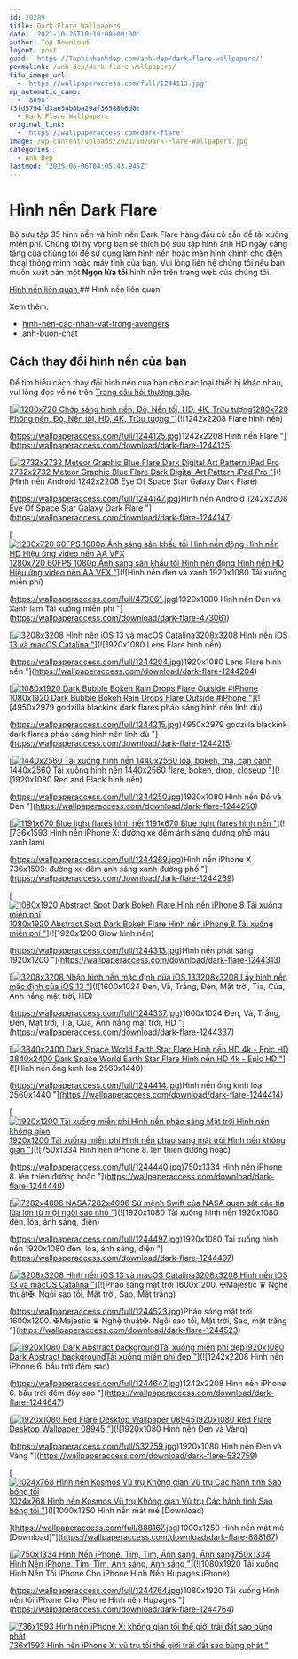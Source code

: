 ```yaml
---
id: 20289
title: Dark Flare Wallpapers
date: '2021-10-26T10:19:08+00:00'
author: Top Download
layout: post
guid: 'https://Tophinhanhdep.com/anh-dep/dark-flare-wallpapers/'
permalink: /anh-dep/dark-flare-wallpapers/
fifu_image_url:
  - 'https://wallpaperaccess.com/full/1244113.jpg'
wp_automatic_camp:
  - '8098'
f3fd5794fd3ae34b0ba29af36588b6d0:
  - Dark Flare Wallpapers
original_link:
  - 'https://wallpaperaccess.com/dark-flare'
image: /wp-content/uploads/2021/10/Dark-Flare-Wallpapers.jpg
categories:
  - Ảnh Đẹp
lastmod: '2025-06-06T04:05:43.945Z'
---
```

# Hình nền Dark Flare

Bộ sưu tập 35 hình nền và hình nền Dark Flare hàng đầu có sẵn để tải xuống miễn phí. Chúng tôi hy vọng bạn sẽ thích bộ sưu tập hình ảnh HD ngày càng tăng của chúng tôi để sử dụng làm hình nền hoặc màn hình chính cho điện thoại thông minh hoặc máy tính của bạn. Vui lòng liên hệ chúng tôi nếu bạn muốn xuất bản một **Ngọn lửa tối** hình nền trên trang web của chúng tôi.

[Hình nền liên quan ](#related) ## Hình nền liên quan.

   
 Xem thêm:

   
- [hinh-nen-cac-nhan-vat-trong-avengers](https://tophinhanhdep.com/anh-anime/hinh-nen-cac-nhan-vat-trong-avengers/)
- [anh-buon-chat](https://tophinhanhdep.com/hinh-anh-buon/anh-buon-chat/)

## Cách thay đổi hình nền của bạn

Để tìm hiểu cách thay đổi hình nền của bạn cho các loại thiết bị khác nhau, vui lòng đọc về nó trên [Trang câu hỏi thường gặp](https://tophinhanhdep.com/faq/).

  
[[![1280x720 Chớp sáng hình nền, Đỏ, Nền tối, HD, 4K, Trừu tượng](https://wallpaperaccess.com/full/1244113.jpg)1280x720 Phông nền, Đỏ, Nền tối, HD, 4K, Trừu tượng "](https://wallpaperaccess.com/download/dark-flare-1244113)](![1242x2208 Flare hình nền)

(https://wallpaperaccess.com/full/1244125.jpg)1242x2208 Hình nền Flare "](https://wallpaperaccess.com/download/dark-flare-1244125)

[[![2732x2732 Meteor Graphic Blue Flare Dark Digital Art Pattern iPad Pro](https://wallpaperaccess.com/full/1244127.jpg)2732x2732 Meteor Graphic Blue Flare Dark Digital Art Pattern iPad Pro "](https://wallpaperaccess.com/download/dark-flare-1244127)](![Hình nền Android 1242x2208 Eye Of Space Star Galaxy Dark Flare)

(https://wallpaperaccess.com/full/1244147.jpg)Hình nền Android 1242x2208 Eye Of Space Star Galaxy Dark Flare "](https://wallpaperaccess.com/download/dark-flare-1244147)

[[![1280x720 60FPS 1080p Ánh sáng sân khấu tối Hình nền động Hình nền HD Hiệu ứng video nền AA VFX](https://wallpaperaccess.com/full/1244172.jpg)1280x720 60FPS 1080p Ánh sáng sân khấu tối Hình nền động Hình nền HD Hiệu ứng video nền AA VFX "](https://wallpaperaccess.com/download/dark-flare-1244172)](![Hình nền đen và xanh 1920x1080 Tải xuống miễn phí)

(https://wallpaperaccess.com/full/473061.jpg)1920x1080 Hình nền Đen và Xanh lam Tải xuống miễn phí "](https://wallpaperaccess.com/download/dark-flare-473061)

[[![3208x3208 Hình nền iOS 13 và macOS Catalina](https://wallpaperaccess.com/full/1236298.jpg)3208x3208 Hình nền iOS 13 và macOS Catalina "](https://wallpaperaccess.com/download/dark-flare-1236298)](![1920x1080 Lens Flare hình nền)

(https://wallpaperaccess.com/full/1244204.jpg)1920x1080 Lens Flare hình nền "](https://wallpaperaccess.com/download/dark-flare-1244204)

[[![1080x1920 Dark Bubble Bokeh Rain Drops Flare Outside #iPhone](https://wallpaperaccess.com/full/1244207.jpg)1080x1920 Dark Bubble Bokeh Rain Drops Flare Outside #iPhone "](https://wallpaperaccess.com/download/dark-flare-1244207)](![4950x2979 godzilla blackink dark flares pháo sáng hình nền lính dù)

(https://wallpaperaccess.com/full/1244215.jpg)4950x2979 godzilla blackink dark flares pháo sáng hình nền lính dù "](https://wallpaperaccess.com/download/dark-flare-1244215)

[[![1440x2560 Tải xuống hình nền 1440x2560 lóa, bokeh, thả, cận cảnh](https://wallpaperaccess.com/full/1244234.jpg)1440x2560 Tải xuống hình nền 1440x2560 flare, bokeh, drop, closeup "](https://wallpaperaccess.com/download/dark-flare-1244234)](![1920x1080 Red and Black hình nền)

(https://wallpaperaccess.com/full/1244250.jpg)1920x1080 Hình nền Đỏ và Đen "](https://wallpaperaccess.com/download/dark-flare-1244250)

[[![1191x670 Blue light flares hình nền](https://wallpaperaccess.com/full/1244257.jpg)1191x670 Blue light flares hình nền "](https://wallpaperaccess.com/download/dark-flare-1244257)](![736x1593 Hình nền iPhone X: đường xe đêm ánh sáng đường phố màu xanh lam)

(https://wallpaperaccess.com/full/1244269.jpg)Hình nền iPhone X 736x1593: đường xe đêm ánh sáng xanh đường phố "](https://wallpaperaccess.com/download/dark-flare-1244269)

[[![1080x1920 Abstract Spot Dark Bokeh Flare Hình nền iPhone 8 Tải xuống miễn phí](https://wallpaperaccess.com/full/1244280.jpg)1080x1920 Abstract Spot Dark Bokeh Flare Hình nền iPhone 8 Tải xuống miễn phí "](https://wallpaperaccess.com/download/dark-flare-1244280)](![1920x1200 Glow hình nền)

(https://wallpaperaccess.com/full/1244313.jpg)Hình nền phát sáng 1920x1200 "](https://wallpaperaccess.com/download/dark-flare-1244313)

[[![3208x3208 Nhận hình nền mặc định của iOS 13](https://wallpaperaccess.com/full/1102709.jpg)3208x3208 Lấy hình nền mặc định của iOS 13 "](https://wallpaperaccess.com/download/dark-flare-1102709)](![1600x1024 Đen, Và, Trắng, Đèn, Mặt trời, Tia, Của, Ánh nắng mặt trời, HD)

(https://wallpaperaccess.com/full/1244337.jpg)1600x1024 Đen, Và, Trắng, Đèn, Mặt trời, Tia, Của, Ánh nắng mặt trời, HD "](https://wallpaperaccess.com/download/dark-flare-1244337)

[[![3840x2400 Dark Space World Earth Star Flare Hình nền HD 4k - Epic HD](https://wallpaperaccess.com/full/1244360.jpg)3840x2400 Dark Space World Earth Star Flare Hình nền HD 4k - Epic HD "](https://wallpaperaccess.com/download/dark-flare-1244360)](![Hình nền ống kính lóa 2560x1440)

(https://wallpaperaccess.com/full/1244414.jpg)Hình nền ống kính lóa 2560x1440 "](https://wallpaperaccess.com/download/dark-flare-1244414)

[[![1920x1200 Tải xuống miễn phí Hình nền pháo sáng Mặt trời Hình nền không gian](https://wallpaperaccess.com/full/1244422.jpg)1920x1200 Tải xuống miễn phí Hình nền pháo sáng mặt trời Hình nền không gian "](https://wallpaperaccess.com/download/dark-flare-1244422)](![750x1334 Hình nền iPhone 8.  lên thiên đường hoặc)

(https://wallpaperaccess.com/full/1244440.jpg)750x1334 Hình nền iPhone 8. lên thiên đường hoặc "](https://wallpaperaccess.com/download/dark-flare-1244440)

[[![7282x4096 NASA](https://wallpaperaccess.com/full/1244468.jpg)7282x4096 Sứ mệnh Swift của NASA quan sát các tia lửa lớn từ một ngôi sao nhỏ "](https://wallpaperaccess.com/download/dark-flare-1244468)](![1920x1080 Tải xuống hình nền 1920x1080 đèn, lóa, ánh sáng, điện)

(https://wallpaperaccess.com/full/1244497.jpg)1920x1080 Tải xuống hình nền 1920x1080 đèn, lóa, ánh sáng, điện "](https://wallpaperaccess.com/download/dark-flare-1244497)

[[![3208x3208 Hình nền iOS 13 và macOS Catalina](https://wallpaperaccess.com/full/1236304.jpg)3208x3208 Hình nền iOS 13 và macOS Catalina "](https://wallpaperaccess.com/download/dark-flare-1236304)](![Pháo sáng mặt trời 1600x1200.  ✠Majestic ♛ Nghệ thuật✠.  Ngôi sao tối, Mặt trời, Sao, Mặt trăng)

(https://wallpaperaccess.com/full/1244523.jpg)Pháo sáng mặt trời 1600x1200. ✠Majestic ♛ Nghệ thuật✠. Ngôi sao tối, Mặt trời, Sao, mặt trăng "](https://wallpaperaccess.com/download/dark-flare-1244523)

[[![1920x1080 Dark Abstract backgroundTải xuống miễn phí đẹp](https://wallpaperaccess.com/full/1244612.jpg)1920x1080 Dark Abstract backgroundTải xuống miễn phí đẹp "](https://wallpaperaccess.com/download/dark-flare-1244612)](![1242x2208 Hình nền iPhone 6.  bầu trời đêm sao)

(https://wallpaperaccess.com/full/1244647.jpg)1242x2208 Hình nền iPhone 6. bầu trời đêm đầy sao "](https://wallpaperaccess.com/download/dark-flare-1244647)

[[![1920x1080 Red Flare Desktop Wallpaper 08945](https://wallpaperaccess.com/full/1244697.jpg)1920x1080 Red Flare Desktop Wallpaper 08945 "](https://wallpaperaccess.com/download/dark-flare-1244697)](![1920x1080 Hình nền Đen và Vàng)

(https://wallpaperaccess.com/full/532759.jpg)1920x1080 Hình nền Đen và Vàng "](https://wallpaperaccess.com/download/dark-flare-532759)

[[![1024x768 Hình nền Kosmos Vũ trụ Không gian Vũ trụ Các hành tinh Sao bóng tối](https://wallpaperaccess.com/full/1244709.jpg)1024x768 Hình nền Kosmos Vũ trụ Không gian Vũ trụ Các hành tinh Sao bóng tối "](https://wallpaperaccess.com/download/dark-flare-1244709)](![1000x1250 Hình nền mát mẻ [Download)

](https://wallpaperaccess.com/full/888167.jpg)1000x1250 Hình nền mát mẻ \[Download\]"](https://wallpaperaccess.com/download/dark-flare-888167)

[[![750x1334 Hình Nền iPhone.  Tím, Tím, Ánh sáng, Ánh sáng](https://wallpaperaccess.com/full/1244722.jpg)750x1334 Hình Nền iPhone. Tím, Tím, Ánh sáng, Ánh sáng "](https://wallpaperaccess.com/download/dark-flare-1244722)](![1080x1920 Tải xuống Hình Nền Tối iPhone Cho iPhone Hình Nền Hupages iPhone)

(https://wallpaperaccess.com/full/1244764.jpg)1080x1920 Tải xuống Hình nền tối iPhone Cho iPhone Hình nền Hupages "](https://wallpaperaccess.com/download/dark-flare-1244764)

[![736x1593 Hình nền iPhone X: không gian tối thế giới trái đất sao bùng phát](https://wallpaperaccess.com/full/1244770.jpg)736x1593 Hình nền iPhone X: vũ trụ tối thế giới trái đất sao bùng phát "](https://wallpaperaccess.com/download/dark-flare-1244770)
